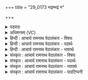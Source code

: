 +++
title = "29_0173 भद्रम्भद्रं न"

+++
<details><summary>पदपाठः</summary>

भ꣣द्र꣡म्भ꣢द्रं। भ꣣द्रम्। भ꣣द्रम्। नः। आ꣢। भ꣣र। इ꣡ष꣢꣯म्। ऊ꣡र्ज꣢꣯म्। श꣣तक्रतो। शत। क्रतो। य꣢त्। इ꣣न्द्र। मृड꣡या꣢सि। नः꣣। १७३।
</details>

<details><summary>अधिमन्त्रम् (VC)</summary>

- इन्द्रः
- श्रुतकक्षः सुकक्षो वा आङ्गिरसः
- गायत्री
- षड्जः
- ऐन्द्रं काण्डम्
</details>

<details><summary>हिन्दी : आचार्य रामनाथ वेदालंकार - विषयः</summary>

अगले मन्त्र में इन्द्र से भद्र की प्रार्थना की गयी है।
</details>

<details><summary>हिन्दी : आचार्य रामनाथ वेदालंकार - पदार्थः</summary>

पदार्थान्वय -  हे (शतक्रतो) अनन्त शुभ कर्मों को करनेवाले प्रभु ! तुम (भद्रंभद्रम्) भद्र-भद्र (इषम्) अन्न, धन, विज्ञान आदि और (ऊर्जम्) बल, प्राण, रस आदि (नः) हमारे लिए (आ भर) लाओ। (यत्) क्योंकि, हे (इन्द्र) दयानिधि परमात्मन् ! आप (नः) हमें (मृडयासि) सदा सुखी ही करते हो ॥९॥
</details>

<details><summary>हिन्दी : आचार्य रामनाथ वेदालंकार - भावार्थः</summary>

भावार्थ -  मनुष्यों को भद्र-भद्र ही धन आदि का उपार्जन करके अपनी और दूसरों की उन्नति करनी चाहिए ॥९॥
</details>

<details><summary>संस्कृत : आचार्य रामनाथ वेदालंकार - विषयः</summary>

अथेन्द्रो भद्रं प्रार्थ्यते।
</details>

<details><summary>संस्कृत : आचार्य रामनाथ वेदालंकार - पदार्थः</summary>

पदार्थान्वय -  हे (शतक्रतो) असंख्यशुभकर्मणां कर्तः प्रभो ! त्वम् (भद्रंभद्रम्२) अतिशयेन कल्याणकरम् (इषम्३) अन्नधनविज्ञानादिकम्। इषम् इति अन्ननाम। निघं० २।७। इषु इच्छायाम्, इषु गतौ धातोः क्विप्। (ऊर्जम्) बलं, प्राणशक्तिम्, रसं च। ऊर्ज बलप्राणनयोः। ऊर्ग् रसः। श० १।५।४।२। (नः) अस्मभ्यम् (आ भर) आहर। अत्र हृग्रहोर्भश्छन्दसि इति वार्तिकेन हस्य भत्वम्। (यत्) यस्मात्, हे (इन्द्र) दयानिधे परमात्मन् ! त्वम् (नः) अस्मान् (मृडयासि) सुखयसि। मृड सुखने तुदादौ पठितो वेदे चुरादिरपि प्रयुज्यते। लडर्थे लेटि आडागमः। मृडयतिरुपदयाकर्मा पूजाकर्मा वा इति निरुक्तम् १०।१५ ॥९॥
</details>

<details><summary>संस्कृत : आचार्य रामनाथ वेदालंकार - भावार्थः</summary>

भावार्थ -  मनुष्यैर्भद्रं भद्रमेव धनादिकमुपार्ज्य सततं स्वेषां परेषां चोन्नतिर्विधेया ॥९॥
</details>

<details><summary>संस्कृत : आचार्य रामनाथ वेदालंकार - पादटिप्पनी</summary>

टिप्पनी -   १. ऋ० ८।९३।२८, ऋषिः सुकक्षः। २. भद्रंभद्रम् अतिशयेन शोभनमित्यर्थः—इति वि०। भद्रंभद्रं सर्वं कल्याणं नः अस्मभ्यम् आभर इषं पुष्टिं ऊर्जं रसं च आभर—इति भ०। ३. (इषम्) अन्नं विज्ञानं वा इति ऋ० ७।४८।४ भाष्ये, विज्ञानं धनं वा इति च ऋ० ७।८।७ भाष्ये—द०।
</details>